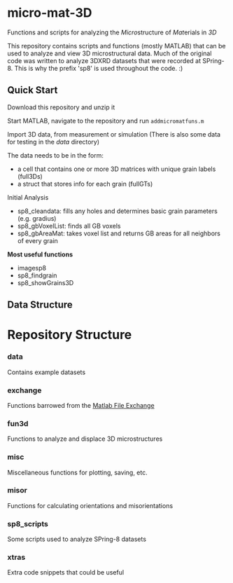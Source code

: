 # micro-mat-3D

Functions and scripts for analyzing the *Micro*structure of *Mat*erials in *3D*

This repository contains scripts and functions (mostly MATLAB) that can be used to analyze and view 3D microstructural data. Much of the original code was written to analyze 3DXRD datasets that were recorded at SPring-8. This is why the prefix 'sp8' is used throughout the code. :)

## Quick Start

Download this repository and unzip it

Start MATLAB, navigate to the repository and run `addmicromatfuns.m`

Import 3D data, from measurement or simulation
(There is also some data for testing in the *data* directory)

The data needs to be in the form:
- a cell that contains one or more 3D matrices with unique grain labels (full3Ds)
- a struct that stores info for each grain (fullGTs)

Initial Analysis
- sp8_cleandata: fills any holes and determines basic grain parameters (e.g. gradius)
- sp8_gbVoxelList: finds all GB voxels
- sp8_gbAreaMat: takes voxel list and returns GB areas for all neighbors of every grain

**Most useful functions**

- imagesp8
- sp8_findgrain
- sp8_showGrains3D


## Data Structure




# Repository Structure

### data
Contains example datasets

### exchange
Functions barrowed from the [Matlab File Exchange](https://de.mathworks.com/matlabcentral/fileexchange/)

### fun3d
Functions to analyze and displace 3D microstructures

### misc
Miscellaneous functions for plotting, saving, etc.

### misor
Functions for calculating orientations and misorientations

### sp8_scripts
Some scripts used to analyze SPring-8 datasets

### xtras
Extra code snippets that could be useful

